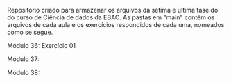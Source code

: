Repositório criado para armazenar os arquivos da sétima e última fase do do curso de Ciência de dados da EBAC. As pastas em "main" contêm os arquivos de cada aula e os exercícios respondidos de cada uma, nomeados como se segue.

Módulo 36: Exercício 01

Módulo 37: 

Módulo 38: 
